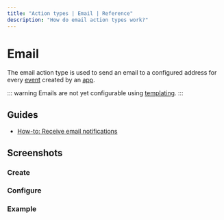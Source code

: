```yaml
---
title: "Action types | Email | Reference"
description: "How do email action types work?"
---
```


# Email

The email action type is used to send an email to a configured address for every [event](/reference/events/) created by an [app](/reference/apps/).

::: warning
Emails are not yet configurable using [templating](/reference/templating/).
:::

## Guides

* [How-to: Receive email notifications](/how-to/receive-email-notifications/)

## Screenshots

### Create

<CaptionedImage
  src="/images/modals/office-create-action-email.png"
  alt="Image of the 'New action' dialog with the 'Email' action type selected in the Routegy admin app"
  width="75%"
/>

### Configure

<CaptionedImage
  src="/images/modals/office-create-action-email-filled.png"
  alt="Image of the 'New action' dialog with the 'Email' action type configured in the Routegy admin app"
  width="75%"
/>

### Example

<CaptionedImage
  src="/images/actions/personal-office-coffee-machine-email.png"
  alt="Image of an email generated by an interaction with a Routegy app named 'Coffee machine'"
  width="75%"
/>
